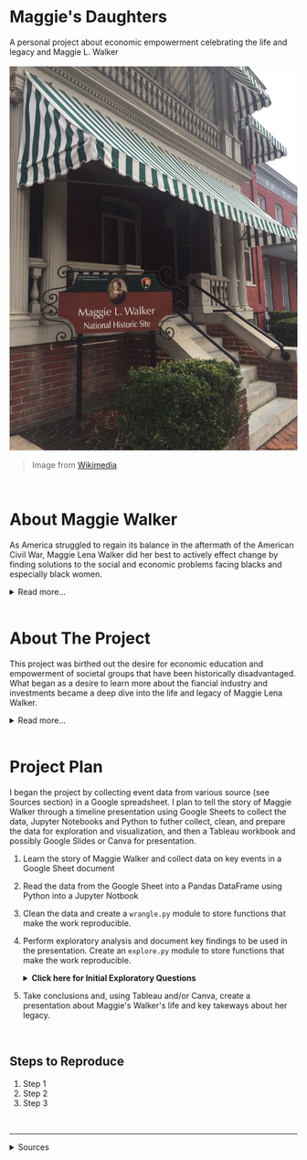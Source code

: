 # Maggie's Daughters
A personal project about economic empowerment celebrating the life and legacy and Maggie L. Walker
<br>
<br>
![Maggie Walker Historical Site](images/historic-site_wikimedia.jpeg)
> Image from [Wikimedia](https://en.wikipedia.org/wiki/File:Maggie_L_Walker_Historic_Site.jpg)

<br>

# About Maggie Walker
As America struggled to regain its balance in the aftermath of the American Civil War, Maggie Lena Walker did her best to actively effect change by finding solutions to the social and economic problems facing blacks and especially black women. 
<details>
    <summary>Read more...</summary>
Taking charge of the flailing Independent Order of St. Luke in 1899, Walker transformed the organization into a vibrant and thriving economic engine for blacks. With a vision of economic self-sufficiency, she established a newspaper in 1902, chartered the St. Luke Penny Savings Bank in 1903 becoming the first woman bank president in the United States, and opened a store run by and for blacks. Throughout her life, Walker persevered and thrived despite personal, social and professional obstacles. [1]<br>
</details>
<br>

# About The Project
This project was birthed out the desire for economic education and empowerment of societal groups that have been historically disadvantaged. What began as a desire to learn more about the fiancial industry and investments became a deep dive into the life and legacy of Maggie Lena Walker.   
<details>
    <summary>Read more...</summary>
Maggie Walker was born shortly after the Civil War, to a single black, formerly enslaved woman and white former Confederate soldier. After her Maggie's step-father, the black man her mother who go on to marry, was found dead their family struggled and after starting her own business, her mother saw firsthand the economic gap and disparity between black people and the white patrons she serviced. This lit a fire in Maggie's mother that would lead her to instill into her children a heart for social justice through academic and economic advancement. 
</details>
<br>

# Project Plan
I began the project by collecting event data from various source (see Sources section) in a Google spreadsheet. I plan to tell the story of Maggie Walker through a timeline presentation using Google Sheets to collect the data, Jupyter Notebooks and Python to futher collect, clean, and prepare the data for exploration and visualization, and then a Tableau workbook and possibly Google Slides or Canva for presentation. <br>
1. Learn the story of Maggie Walker and collect data on key events in a Google Sheet document
2. Read the data from the Google Sheet into a Pandas DataFrame using Python into a Jupyter Notbook
3. Clean the data and create a `wrangle.py` module to store functions that make the work reproducible.
4. Perform exploratory analysis and document key findings to be used in the presentation. Create an `explore.py` module to store functions that make the work reproducible.
    <details>
    <summary><b>Click here for Initial Exploratory Questions</b></summary>
        1. Can key events in Maggie's Walker's life be grouped in a meaningful way (e.g. Periods: Developmental, Learning, Working, Leaderhip, Retirement, etc.). I am recording the events and giving each event categories and sub-categories so looking at a frequency of categories by binned dates may uncover these insights. <br><br>
        2. Engineering a boolean feature that records an events as a positive or negative and determining how the frequency of positive and negatives may or may not have impacted milestones in her professional and personal life. <br><br>
        3. Looking at that same positive and negative events indicator, were there more positive/negative professional or personal events? (This is somewhat subjective, because we cannot know every event that happened in her life, only those that are documented and, for the purposes of this project, that I am capturing in this dataset)
    </details>

5. Take conclusions and, using Tableau and/or Canva, create a presentation about Maggie's Walker's life and key takeways about her legacy.
<br>

## Steps to Reproduce
1. Step 1
2. Step 2
3. Step 3

<br>

<hr>
<details><summary>Sources</summary>
1. Maggie Lena Walker and the Independent Order of St. Luke, *Harvard Business Review Case Study*, Anthony J. Mayo and Shandi O. Smith, November 25, 2008
2. 
</details>

